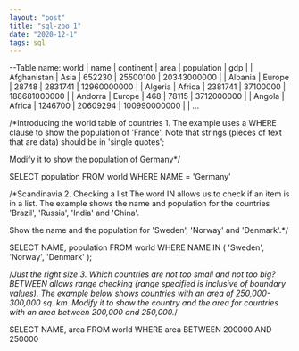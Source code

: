 ```yaml
---
layout: "post"
title: "sql-zoo 1"
date: "2020-12-1"
tags: sql
---
```



--Table name: world
|    name     | continent |   area  | population |     gdp      |
| Afghanistan |    Asia   |  652230 |  25500100  |  20343000000 |
|   Albania   |   Europe  |  28748  |   2831741  |  12960000000 |
|   Algeria   |   Africa  | 2381741 |  37100000  | 188681000000 |
|   Andorra   |   Europe  |   468   |   78115    |  3712000000  |
|    Angola   |   Africa  | 1246700 |  20609294  | 100990000000 |
| ...

/*Introducing the world table of countries
1.
The example uses a WHERE clause to show the population of 'France'. Note that strings (pieces of text that are data) should be in 'single quotes';

Modify it to show the population of Germany*/

SELECT population 
FROM   world 
WHERE  NAME = 'Germany' 

/*Scandinavia
2.
Checking a list The word IN allows us to check if an item is in a list. The example shows the name and population for the countries 'Brazil', 'Russia', 'India' and 'China'.

Show the name and the population for 'Sweden', 'Norway' and 'Denmark'.*/

SELECT NAME, 
       population 
FROM   world 
WHERE  NAME IN ( 'Sweden', 'Norway', 'Denmark' ); 

/*Just the right size
3.
Which countries are not too small and not too big? BETWEEN allows range checking (range specified is inclusive of boundary values). The example below shows countries with an area of 250,000-300,000 sq. km. Modify it to show the country and the area for countries with an area between 200,000 and 250,000.*/

SELECT NAME, 
       area 
FROM   world 
WHERE  area BETWEEN 200000 AND 250000 
